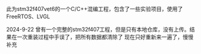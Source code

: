此为stm32f407vet6的一个C/C++混编工程，包含了一些实验项目，使用了FreeRTOS、LVGL

2024-9-22
  曾有一个完整的stm32f407工程，但是只有本地仓库，没有上传。结果在一次重装过程中手误了，把所有数据都清除了
  现在只好重新来一遍了，慢慢补充
